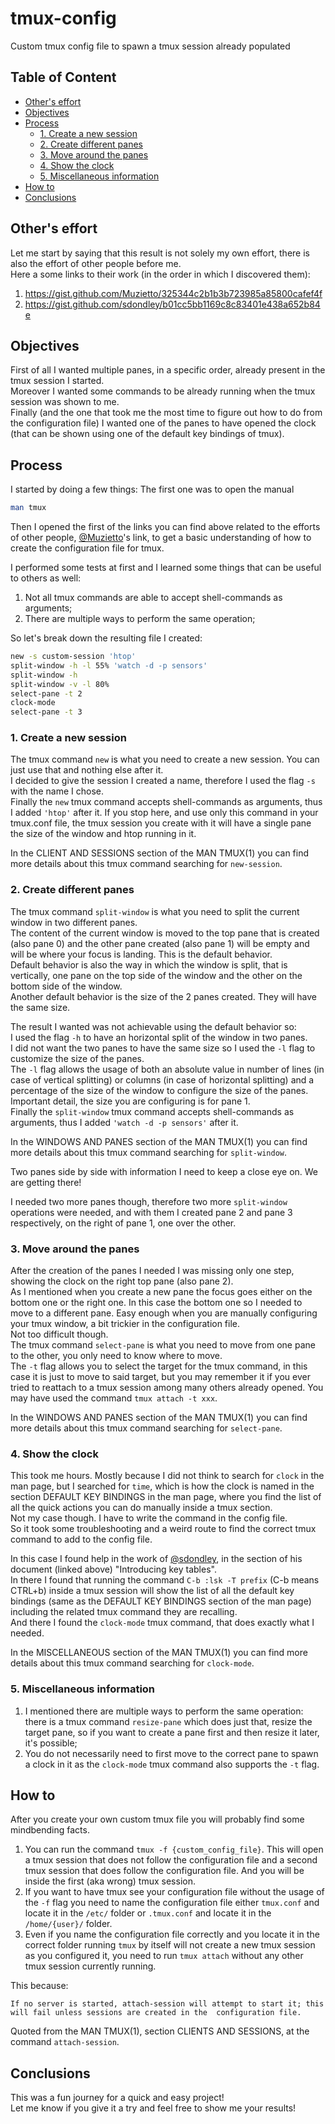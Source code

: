 # tmux-config
Custom tmux config file to spawn a tmux session already populated

## Table of Content

- [Other's effort](#others-effort)
- [Objectives](#objectives)
- [Process](#process)
  - [1. Create a new session](#create-session)
  - [2. Create different panes](#create-panes)
  - [3. Move around the panes](#move-panes)
  - [4. Show the clock](#show-clock)
  - [5. Miscellaneous information](#miscellaneous-information)
- [How to](#how-to)
- [Conclusions](#conclusions)

## Other's effort

Let me start by saying that this result is not solely my own effort, there is also the effort of other people before me.  
Here a some links to their work (in the order in which I discovered them):
1. https://gist.github.com/Muzietto/325344c2b1b3b723985a85800cafef4f
2. https://gist.github.com/sdondley/b01cc5bb1169c8c83401e438a652b84e

## Objectives

First of all I wanted multiple panes, in a specific order, already present in the tmux session I started.  
Moreover I wanted some commands to be already running when the tmux session was shown to me.  
Finally (and the one that took me the most time to figure out how to do from the configuration file) I wanted one of the panes to have opened the clock (that can be shown using one of the default key bindings of tmux).

## Process

I started by doing a few things: The first one was to open the manual 

```bash
man tmux
```

Then I opened the first of the links you can find above related to the efforts of other people, [@Muzietto](https://gist.github.com/Muzietto)'s link, to get a basic understanding of how to create the configuration file for tmux.

I performed some tests at first and I learned some things that can be useful to others as well:

1. Not all tmux commands are able to accept shell-commands as arguments;
2. There are multiple ways to perform the same operation;

So let's break down the resulting file I created:

```bash
new -s custom-session 'htop'
split-window -h -l 55% 'watch -d -p sensors'
split-window -h
split-window -v -l 80%
select-pane -t 2
clock-mode
select-pane -t 3
```

### 1. Create a new session

The tmux command ```new``` is what you need to create a new session. You can just use that and nothing else after it.  
I decided to give the session I created a name, therefore I used the flag ```-s``` with the name I chose.  
Finally the ```new``` tmux command accepts shell-commands as arguments, thus I added ```'htop'``` after it. 
If you stop here, and use only this command in your tmux.conf file, the tmux session you create with it will have a single pane the size of the window and htop running in it.

In the CLIENT AND SESSIONS section of the MAN TMUX(1) you can find more details about this tmux command searching for ```new-session```.

### 2. Create different panes

The tmux command ```split-window``` is what you need to split the current window in two different panes.  
The content of the current window is moved to the top pane that is created (also pane 0) and the other pane created (also pane 1) will be empty and will be where your focus is landing. This is the default behavior.  
Default behavior is also the way in which the window is split, that is vertically, one pane on the top side of the window and the other on the bottom side of the window.  
Another default behavior is the size of the 2 panes created. They will have the same size.

The result I wanted was not achievable using the default behavior so:  
I used the flag ```-h``` to have an horizontal split of the window in two panes.  
I did not want the two panes to have the same size so I used the ```-l``` flag to customize the size of the panes.  
The ```-l``` flag allows the usage of both an absolute value in number of lines (in case of vertical splitting) or columns (in case of horizontal splitting) and a percentage of the size of the window to configure the size of the panes.  
Important detail, the size you are configuring is for pane 1.  
Finally the ```split-window``` tmux command accepts shell-commands as arguments, thus I added ```'watch -d -p sensors'``` after it.

In the WINDOWS AND PANES section of the MAN TMUX(1) you can find more details about this tmux command searching for ```split-window```.

Two panes side by side with information I need to keep a close eye on. We are getting there!

I needed two more panes though, therefore two more ```split-window``` operations were needed, and with them I created pane 2 and pane 3 respectively, on the right of pane 1, one over the other.

### 3. Move around the panes

After the creation of the panes I needed I was missing only one step, showing the clock on the right top pane (also pane 2).  
As I mentioned when you create a new pane the focus goes either on the bottom one or the right one. In this case the bottom one so I needed to move to a different pane. Easy enough when you are manually configuring your tmux window, a bit trickier in the configuration file.  
Not too difficult though.  
The tmux command ```select-pane``` is what you need to move from one pane to the other, you only need to know where to move.  
The ```-t``` flag allows you to select the target for the tmux command, in this case it is just to move to said target, but you may remember it if you ever tried to reattach to a tmux session among many others already opened. You may have used the command ```tmux attach -t xxx```.

In the WINDOWS AND PANES section of the MAN TMUX(1) you can find more details about this tmux command searching for ```select-pane```.

### 4. Show the clock

This took me hours. Mostly because I did not think to search for ```clock``` in the man page, but I searched for ```time```, which is how the clock is named in the section DEFAULT KEY BINDINGS in the man page, where you find the list of all the quick actions you can do manually inside a tmux section.  
Not my case though. I have to write the command in the config file.  
So it took some troubleshooting and a weird route to find the correct tmux command to add to the config file.

In this case I found help in the work of [@sdondley](https://gist.github.com/sdondley), in the section of his document (linked above) "Introducing key tables".  
In there I found that running the command ```C-b :lsk -T prefix``` (C-b means CTRL+b) inside a tmux session will show the list of all the default key bindings (same as the DEFAULT KEY BINDINGS section of the man page) including the related tmux command they are recalling.  
And there I found the ```clock-mode``` tmux command, that does exactly what I needed.

In the MISCELLANEOUS section of the MAN TMUX(1) you can find more details about this tmux command searching for ```clock-mode```.

### 5. Miscellaneous information

1. I mentioned there are multiple ways to perform the same operation: there is a tmux command ```resize-pane``` which does just that, resize the target pane, so if you want to create a pane first and then resize it later, it's possible;
2. You do not necessarily need to first move to the correct pane to spawn a clock in it as the ```clock-mode``` tmux command also supports the ```-t``` flag.

## How to

After you create your own custom tmux file you will probably find some mindbending facts.

1. You can run the command ```tmux -f {custom_config_file}```. This will open a tmux session that does not follow the configuration file and a second tmux session that does follow the configuration file. And you will be inside the first (aka wrong) tmux session.
2. If you want to have tmux see your configuration file without the usage of the ```-f``` flag you need to name the configuration file either ```tmux.conf``` and locate it in the ```/etc/``` folder or ```.tmux.conf``` and locate it in the ```/home/{user}/``` folder.
3. Even if you name the configuration file correctly and you locate it in the correct folder running ```tmux``` by itself will not create a new tmux session as you configured it, you need to run ```tmux attach``` without any other tmux session currently running.

This because:

```If no server is started, attach-session will attempt to start it; this will fail unless sessions are created in the  configuration file.```

Quoted from the MAN TMUX(1), section CLIENTS AND SESSIONS, at the command ```attach-session```.

## Conclusions

This was a fun journey for a quick and easy project!  
Let me know if you give it a try and feel free to show me your results!

